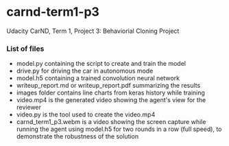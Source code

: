 # carnd-term1-p3
Udacity CarND, Term 1, Project 3: Behaviorial Cloning Project

### List of files

* model.py containing the script to create and train the model
* drive.py for driving the car in autonomous mode
* model.h5 containing a trained convolution neural network 
* writeup_report.md or writeup_report.pdf summarizing the results
* images folder contains line charts from keras history while training
* video.mp4 is the generated video showing the agent's view for the reviewer
* video.py is the tool used to create the video.mp4
* carnd_term1_p3.webm is a video showing the screen capture while running the agent using model.h5 for two rounds in a row (full speed), to demonstrate the robustness of the solution
